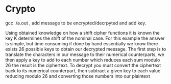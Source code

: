 # Crypto


gcc <filename> ./a.out , add message to be encrypted/decrpyted and add key.


Using obtained knowledge on how a shift cipher functions it is known the key K determines the shift of the nominal case. For this example the answer is simple, but time consuming if done by hand essentially we know there exists 26 possible keys to obtain our decrypted message. 
The first step is to translate the characters in our message to their numerical counterparts, we then apply a key to add to each number which reduces each sum modulo 26 the result is the ciphertext.
To decrypt you must convert the ciphertext back to its numerical counterpart, then subtract a given key to each value reducing modulo 26 and converting those numbers into our plaintext 
